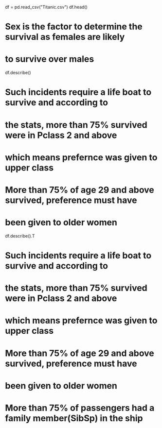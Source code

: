 df = pd.read_csv("Titanic.csv")
df.head()

# Sex is the factor to determine the survival as females are likely
# to survive over males

df.describe()
# Such incidents require a life boat to survive and according to
# the stats, more than 75% survived were in Pclass 2 and above 
# which means prefernce was given to upper class

# More than 75% of age 29 and above survived, preference must have
# been given to older women


df.describe().T
# Such incidents require a life boat to survive and according to
# the stats, more than 75% survived were in Pclass 2 and above 
# which means prefernce was given to upper class

# More than 75% of age 29 and above survived, preference must have
# been given to older women

# More than 75%  of passengers had a family member(SibSp) in the ship




